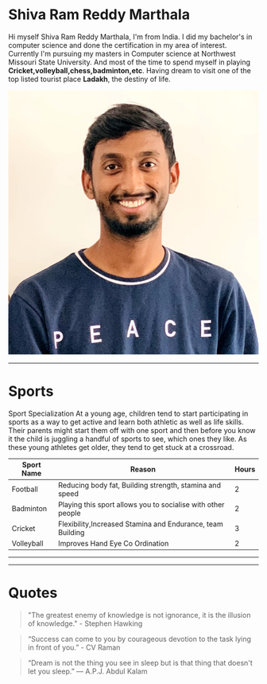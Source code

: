 # Shiva Ram Reddy Marthala
Hi myself Shiva Ram Reddy Marthala, I'm from India. I did my bachelor's in computer science and done the certification in my area of interest. Currently I'm pursuing my masters in Computer science at Northwest Missouri State University. And most of the time to spend myself in playing __Cricket,volleyball,chess,badminton,etc__. Having dream to visit one of the top listed tourist place **Ladakh**, the destiny of life.  

![myimage](images/my_image.jpg.jpg)

****

# Sports
Sport Specialization At a young age, children tend to start participating in sports as a way to get active and learn both athletic as well as life skills. Their parents might start them off with one sport and then before you know it the child is juggling a handful of sports to see, which ones they like. As these young athletes get older, they tend to get stuck at a crossroad.

|Sport Name|Reason|Hours|
|----------|------|-----|
|Football|Reducing body fat, Building strength, stamina and speed|2|
|Badminton|Playing this sport allows you to socialise with other people|2|
|Cricket|Flexibility,Increased Stamina and Endurance, team Building|3|
|Volleyball|Improves Hand Eye Co Ordination|2|

****
****

# Quotes

>"The greatest enemy of knowledge is not ignorance, it is the illusion of knowledge." - Stephen Hawking

>“Success can come to you by courageous devotion to the task lying in front of you.” - CV Raman

>“Dream is not the thing you see in sleep but is that thing that doesn't let you sleep.”
― A.P.J. Abdul Kalam










